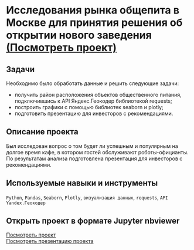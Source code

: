 # Исследования рынка общепита в Москве для принятия решения об открытии нового заведения [(Посмотреть проект)](https://nbviewer.org/github/BulyginV/Yandex_Data_Analyst/blob/main/08.%20%D0%98%D1%81%D1%81%D0%BB%D0%B5%D0%B4%D0%BE%D0%B2%D0%B0%D0%BD%D0%B8%D0%B5%20%D1%80%D1%8B%D0%BD%D0%BA%D0%B0%20%D0%BE%D0%B1%D1%89%D0%B5%D0%BF%D0%B8%D1%82%D0%B0/08_catering%20analytics.ipynb)

## Задачи
Необходимо было обработать данные и решить следующие задачи:
* получить район расположения объектов общественного питания, подключившись к API Яндекс.Геокодер библиотекой requests;
* построить графики с помощью библиотек seaborn и plotly;
* подготовить презентацию для инвесторов с рекомендациями.

## Описание проекта
Был исследован вопрос о том будет ли успешным и популярным на долгое время кафе, в котором гостей обслуживают роботы-официанты. По результатам анализа подготовлена презентация для инвесторов с рекомендациями.

## Используемые навыки и инструменты
`Python`, `Pandas`, `Seaborn`, `Plotly`, `визуализация данных`, `requests`, `API Yandex.Геокодер`

## Открыть проект в формате Jupyter nbviewer
[Посмотреть проект](https://nbviewer.org/github/BulyginV/Yandex_Data_Analyst/blob/main/08.%20%D0%98%D1%81%D1%81%D0%BB%D0%B5%D0%B4%D0%BE%D0%B2%D0%B0%D0%BD%D0%B8%D0%B5%20%D1%80%D1%8B%D0%BD%D0%BA%D0%B0%20%D0%BE%D0%B1%D1%89%D0%B5%D0%BF%D0%B8%D1%82%D0%B0/08_catering%20analytics.ipynb)
<br>
[Посмотреть презентацию проекта](https://disk.yandex.ru/i/glWfqDD3UyW4sQ)
